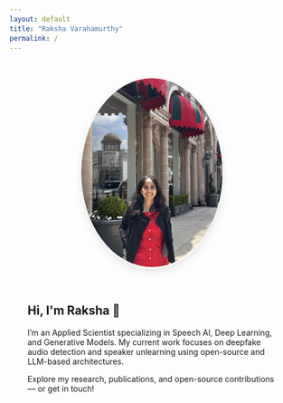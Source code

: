 ```yaml
---
layout: default
title: "Raksha Varahamurthy"
permalink: /
---
```


<style>
.home-layout {
  display: flex;
  flex-wrap: wrap;
  align-items: center;
  justify-content: center;
  gap: 2rem;
  padding: 2rem;
}

.home-img {
  flex: 0 0 250px;
  border-radius: 50%;
  overflow: hidden;
  box-shadow: 0 5px 15px rgba(0,0,0,0.1);
}

.home-img img {
  width: 100%;
  height: auto;
  border-radius: 50%;
}

.home-bio {
  max-width: 600px;
}
</style>

<div class="home-layout">
  <div class="home-img">
    <img src="/assets/images/profile.jpg" alt="Raksha">
  </div>
  <div class="home-bio">
    <h2>Hi, I'm Raksha 👋</h2>
    <p>
      I’m an Applied Scientist specializing in Speech AI, Deep Learning, and Generative Models.  
      My current work focuses on deepfake audio detection and speaker unlearning using open-source and LLM-based architectures.
    </p>
    <p>
      Explore my research, publications, and open-source contributions — or get in touch!
    </p>
  </div>
</div>
